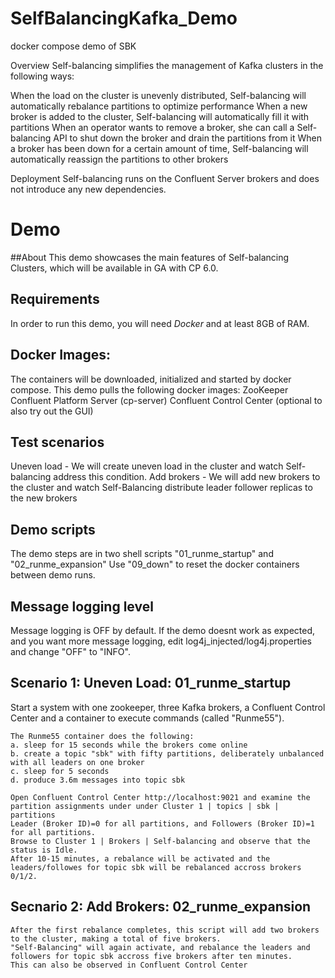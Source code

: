 # SelfBalancingKafka_Demo
docker compose demo of SBK


Overview
Self-balancing simplifies the management of Kafka clusters in the following ways:

When the load on the cluster is unevenly distributed, Self-balancing will automatically rebalance partitions to optimize performance
When a new broker is added to the cluster, Self-balancing will automatically fill it with partitions
When an operator wants to remove a broker, she can call a Self-balancing API to shut down the broker and drain the partitions from it
When a broker has been down for a certain amount of time, Self-balancing will automatically reassign the partitions to other brokers


Deployment
Self-balancing runs on the Confluent Server brokers and does not introduce any new dependencies.

# Demo

##About
This demo showcases the main features of Self-balancing Clusters, which will be available in GA with CP 6.0.

## Requirements
In order to run this demo, you will need *Docker* and at least 8GB of RAM.


## Docker Images:
The containers will be downloaded, initialized and started by docker compose. 
This demo pulls the following docker images:
ZooKeeper
Confluent Platform Server (cp-server)
Confluent Control Center (optional to also try out the GUI)

## Test scenarios
Uneven load - We will create uneven load in the cluster and watch Self-balancing address this condition.
Add brokers - We will add new brokers to the cluster and watch Self-Balancing distribute leader follower replicas to the new brokers

## Demo scripts
The demo steps are in two shell scripts "01_runme_startup" and "02_runme_expansion"
Use "09_down" to reset the docker containers between demo runs.

## Message logging level
Message logging is OFF by default.
If the demo doesnt work as expected, and you want more message logging, edit log4j_injected/log4j.properties and change "OFF" to "INFO".

## Scenario 1: Uneven Load: 01_runme_startup
Start a system with one zookeeper, three Kafka brokers, a Confluent Control Center and a container to execute commands (called "Runme55").
```
The Runme55 container does the following:
a. sleep for 15 seconds while the brokers come online
b. create a topic "sbk" with fifty partitions, deliberately unbalanced with all leaders on one broker
c. sleep for 5 seconds
d. produce 3.6m messages into topic sbk

Open Confluent Control Center http://localhost:9021 and examine the partition assignments under under Cluster 1 | topics | sbk | partitions
Leader (Broker ID)=0 for all partitions, and Followers (Broker ID)=1 for all partitions.
Browse to Cluster 1 | Brokers | Self-balancing and observe that the status is Idle.
After 10-15 minutes, a rebalance will be activated and the leaders/followes for topic sbk will be rebalanced accross brokers 0/1/2.
```

## Secnario 2: Add Brokers: 02_runme_expansion
```
After the first rebalance completes, this script will add two brokers to the cluster, making a total of five brokers.
"Self-Balancing" will again activate, and rebalance the leaders and followers for topic sbk accross five brokers after ten minutes.
This can also be observed in Confluent Control Center
```
